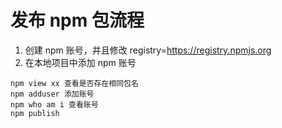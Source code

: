# 发布 npm 包流程

1. 创建 npm 账号，并且修改 registry=https://registry.npmjs.org
2. 在本地项目中添加 npm 账号

```
npm view xx 查看是否存在相同包名
npm adduser 添加账号
npm who am i 查看账号
npm publish
```
